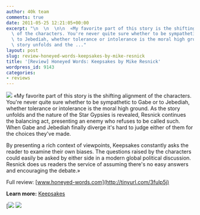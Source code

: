```yaml
---
author: 40k team
comments: true
date: 2011-05-25 12:21:05+00:00
excerpt: "\n  \n  \n\n  «My favorite part of this story is the shifting alignment\
  \ of the characters. You're never quite sure whether to be sympathetic to Gabe or\
  \ to Jebediah, whether tolerance or intolerance is the moral high ground. As the\
  \ story unfolds and the ..."
layout: post
slug: review-honeyed-words-keepsakes-by-mike-resnick
title: '[Review] Honeyed Words: Keepsakes by Mike Resnick'
wordpress_id: 9143
categories:
- reviews
---
```



  


  

> 
![](http://www.40kbooks.com/wp-content/uploads/quote1.jpg)
  «My favorite part of this story is the shifting alignment of the characters. You're never quite sure whether to be sympathetic to Gabe or to Jebediah, whether tolerance or intolerance is the moral high ground. As the story unfolds and the nature of the Star Gypsies is revealed, Resnick continues the balancing act, presenting an enemy who refuses to be called such. When Gabe and Jebediah finally diverge it's hard to judge either of them for the choices they've made.
  
  

By presenting a rich context of viewpoints, Keepsakes constantly asks the reader to examine their own biases. The questions raised by the characters could easily be asked by either side in a modern global political discussion. Resnick does us readers the service of assuming there's no easy answers and encouraging the debate.»


  

Full review: [www.honeyed-words.com](http://tinyurl.com/3fulp5j)






**Learn more:** [Keepsakes](http://www.40kbooks.com/?page_id=133&category=13&product_id=52)





[![](http://www.bookcafe.net/filtr/t1.png)
[![](http://www.bookcafe.net/filtr/f1.png)](http://www.facebook.com/pages/40k/122586614419616)


 
    
